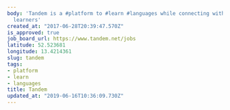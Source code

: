 ```yaml
---
body: 'Tandem is a #platform to #learn #languages while connecting with other language
  learners'
created_at: "2017-06-28T20:39:47.570Z"
is_approved: true
job_board_url: https://www.tandem.net/jobs
latitude: 52.523681
longitude: 13.4214361
slug: tandem
tags:
- platform
- learn
- languages
title: Tandem
updated_at: "2019-06-16T10:36:09.730Z"
---
```

